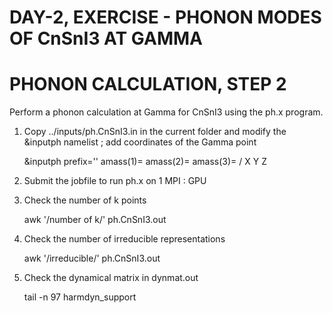 DAY-2, EXERCISE - PHONON MODES OF CnSnI3 AT GAMMA 
=================================================

# PHONON CALCULATION, STEP 2 #
 
Perform a phonon calculation at Gamma for CnSnI3 using the ph.x program.

1. Copy ../inputs/ph.CnSnI3.in in the current folder and modify the &inputph namelist ; add coordinates of the Gamma point

   	&inputph
		prefix=''
		amass(1)=
		amass(2)=
		amass(3)=
	/
	X	Y	Z

2. Submit the jobfile to run ph.x on 1 MPI : GPU

3. Check the number of k points

	awk '/number of k/' ph.CnSnI3.out

4. Check the number of irreducible representations

	awk '/irreducible/' ph.CnSnI3.out

5. Check the dynamical matrix in dynmat.out

	tail -n 97 harmdyn_support


